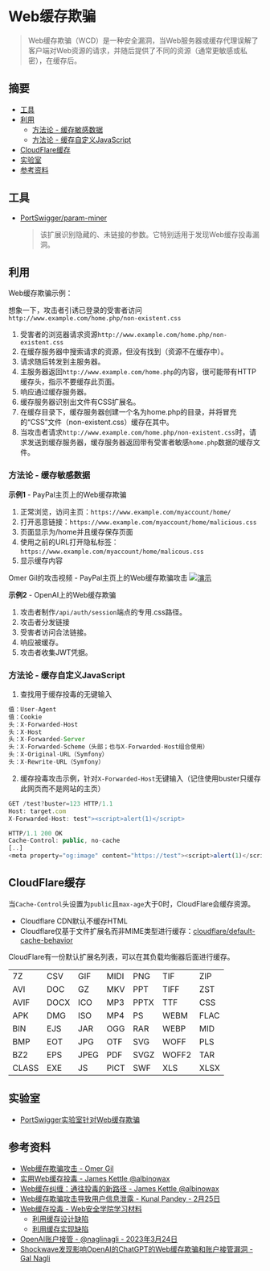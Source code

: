 # Web缓存欺骗

> Web缓存欺骗（WCD）是一种安全漏洞，当Web服务器或缓存代理误解了客户端对Web资源的请求，并随后提供了不同的资源（通常更敏感或私密），在缓存后。

## 摘要

* [工具](#工具)
* [利用](#利用)
  * [方法论 - 缓存敏感数据](#方法论---缓存-敏感数据)
  * [方法论 - 缓存自定义JavaScript](#方法论---缓存自定义JavaScript)
* [CloudFlare缓存](#cloudflare-缓存)
* [实验室](#实验室)
* [参考资料](#参考资料)

## 工具

* [PortSwigger/param-miner](https://github.com/PortSwigger/param-miner)

  > 该扩展识别隐藏的、未链接的参数。它特别适用于发现Web缓存投毒漏洞。

## 利用

Web缓存欺骗示例：

想象一下，攻击者引诱已登录的受害者访问`http://www.example.com/home.php/non-existent.css`

1. 受害者的浏览器请求资源`http://www.example.com/home.php/non-existent.css`
2. 在缓存服务器中搜索请求的资源，但没有找到（资源不在缓存中）。
3. 请求随后转发到主服务器。
4. 主服务器返回`http://www.example.com/home.php`的内容，很可能带有HTTP缓存头，指示不要缓存此页面。
5. 响应通过缓存服务器。
6. 缓存服务器识别出文件有CSS扩展名。
7. 在缓存目录下，缓存服务器创建一个名为home.php的目录，并将冒充的“CSS”文件（non-existent.css）缓存在其中。
8. 当攻击者请求`http://www.example.com/home.php/non-existent.css`时，请求发送到缓存服务器，缓存服务器返回带有受害者敏感`home.php`数据的缓存文件。

### 方法论 - 缓存敏感数据

**示例1** - PayPal主页上的Web缓存欺骗

1. 正常浏览，访问主页：`https://www.example.com/myaccount/home/`
2. 打开恶意链接：`https://www.example.com/myaccount/home/malicious.css`
3. 页面显示为/home并且缓存保存页面
4. 使用之前的URL打开隐私标签：`https://www.example.com/myaccount/home/malicous.css`
5. 显示缓存内容

Omer Gil的攻击视频 - PayPal主页上的Web缓存欺骗攻击
[![演示](https://i.vimeocdn.com/video/674856618-f9bac811a4c7bcf635c4eff51f68a50e3d5532ca5cade3db784c6d178b94d09a-d)](https://vimeo.com/249130093)

**示例2** - OpenAI上的Web缓存欺骗

1. 攻击者制作`/api/auth/session`端点的专用.css路径。
2. 攻击者分发链接
3. 受害者访问合法链接。
4. 响应被缓存。
5. 攻击者收集JWT凭据。

### 方法论 - 缓存自定义JavaScript

1. 查找用于缓存投毒的无键输入

```js
值：User-Agent
值：Cookie
头：X-Forwarded-Host
头：X-Host
头：X-Forwarded-Server
头：X-Forwarded-Scheme（头部；也与X-Forwarded-Host组合使用）
头：X-Original-URL（Symfony）
头：X-Rewrite-URL（Symfony）
```

2. 缓存投毒攻击示例，针对`X-Forwarded-Host`无键输入（记住使用buster只缓存此网页而不是网站的主页）

```js
GET /test?buster=123 HTTP/1.1
Host: target.com
X-Forwarded-Host: test"><script>alert(1)</script>

HTTP/1.1 200 OK
Cache-Control: public, no-cache
[..]
<meta property="og:image" content="https://test"><script>alert(1)</script>">
```

## CloudFlare缓存

当`Cache-Control`头设置为`public`且`max-age`大于0时，CloudFlare会缓存资源。

- Cloudflare CDN默认不缓存HTML
- Cloudflare仅基于文件扩展名而非MIME类型进行缓存：[cloudflare/default-cache-behavior](https://developers.cloudflare.com/cache/about/default-cache-behavior/)

CloudFlare有一份默认扩展名列表，可以在其负载均衡器后面进行缓存。

|       |      |      |      |      |       |      |
| ----- | ---- | ---- | ---- | ---- | ----- | ---- |
| 7Z    | CSV  | GIF  | MIDI | PNG  | TIF   | ZIP  |
| AVI   | DOC  | GZ   | MKV  | PPT  | TIFF  | ZST  |
| AVIF  | DOCX | ICO  | MP3  | PPTX | TTF   | CSS  |
| APK   | DMG  | ISO  | MP4  | PS   | WEBM  | FLAC |
| BIN   | EJS  | JAR  | OGG  | RAR  | WEBP  | MID  |
| BMP   | EOT  | JPG  | OTF  | SVG  | WOFF  | PLS  |
| BZ2   | EPS  | JPEG | PDF  | SVGZ | WOFF2 | TAR  |
| CLASS | EXE  | JS   | PICT | SWF  | XLS   | XLSX |



## 实验室

* [PortSwigger实验室针对Web缓存欺骗](https://portswigger.net/web-security/all-labs#web-cache-poisoning)

## 参考资料

* [Web缓存欺骗攻击 - Omer Gil](http://omergil.blogspot.fr/2017/02/web-cache-deception-attack.html)
* [实用Web缓存投毒 - James Kettle @albinowax](https://portswigger.net/blog/practical-web-cache-poisoning)
* [Web缓存纠缠：通往投毒的新路径 - James Kettle @albinowax](https://portswigger.net/research/web-cache-entanglement)
* [Web缓存欺骗攻击导致用户信息泄露 - Kunal Pandey - 2月25日](https://medium.com/@kunal94/web-cache-deception-attack-leads-to-user-info-disclosure-805318f7bb29)
* [Web缓存投毒 - Web安全学院学习材料](https://portswigger.net/web-security/web-cache-poisoning)
  - [利用缓存设计缺陷](https://portswigger.net/web-security/web-cache-poisoning/exploiting-design-flaws)
  - [利用缓存实现缺陷](https://portswigger.net/web-security/web-cache-poisoning/exploiting-implementation-flaws)
* [OpenAI账户接管 - @naglinagli - 2023年3月24日](https://twitter.com/naglinagli/status/1639343866313601024)
* [Shockwave发现影响OpenAI的ChatGPT的Web缓存欺骗和账户接管漏洞 - Gal Nagli](https://www.shockwave.cloud/blog/shockwave-works-with-openai-to-fix-critical-chatgpt-vulnerability)